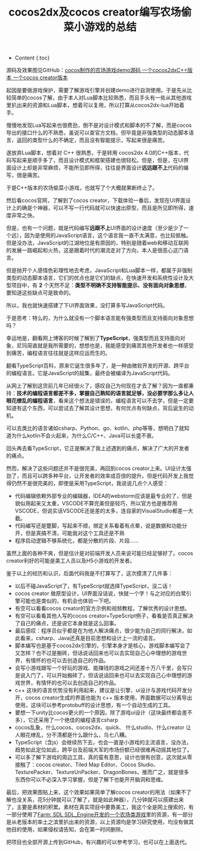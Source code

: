 ﻿---
layout:		post
category:	"cocos"
title:		"cocos2dx及cocos creator编写农场偷菜小游戏的总结"
tags:		[c++]
---
- Content
{:toc}

源码及效果图见GitHub：[cocos制作的农场游戏demo源码 一个cocos2dxC++版本 一个cocos creator版本](https://github.com/bigsinger/Farm)

起因是要做游戏保护，需要了解游戏引擎并创建demo进行自测使用。于是先从比较简单的cocos了解，由于本人对Lua脚本比较熟悉，而且手头有一些从其他游戏里扒出来的资源和Lua脚本，想着可以复用，所以打算从cocos2dx-lua开始着手。



慢慢地发现Lua写起来也很费劲，倒不是对设计模式和脚本的不了解，而是cocos导出的接口什么的不熟悉，虽说可以查官方文档，但毕竟是非强类型的动态脚本语言，返回的类型什么的不确定，而且没有智能提示，写起来很是痛苦。



遂放弃Lua脚本，想着对 C++ 很熟悉，于是转用 cocos2dx 4.0的C++版本，代码写起来是顺手多了，而且设计模式和框架搭建也很轻松。但是，但是，在UI界面设计上却是非常麻烦，不能所见即所得，往往是界面设计**远远跟不上**代码的编写，很是痛苦。



于是C++版本的农场偷菜小游戏，也就写了个大概就果断终止了。



然后看cocos官网，了解到了cocos creator，下载体验一番后，发现在UI界面设计上的确是个神器，可以不写一行代码就可以快速出原型，而且是所见即所得，速度非常之快。



但是，也有一个问题，就是代码编写**远跟不上**UI界面的设计速度（至少是少了一个远），因为是使用的JavaScript语言，这个语言我一直不太满意，也比较抵触。但是没办法，JavaScript的江湖地位是有原因的，特别是随着web和移动互联网的发展一路崛起和火热，这是跟着时代的潮流走对了方向，本人是很恶心这门语言。



但是抛开个人感情色彩理性地去考虑，JavaScript和Lua脚本一样，都属于非强制类型的动态脚本语言，它们的优点也是它们的缺点，在快速开发和系统性设计及大型项目中，有 **2** 个天然不足：**类型不明确不支持智能提示、没有面向对象思想**，要知道这些缺点可是致命的。



所以，我也就快速搭建了下UI界面效果，没打算多写JavaScript代码。



于是思考：特么的，为什么就没有一个脚本语言能有强类型而且支持面向对象思想吗？



幸运地是，翻看网上博客的时候了解到了**TypeScript**，强类型而且支持面向对象，尼玛简直就是我所需要的，想想也是，我能感受到痛苦其他开发者也一样感受到痛苦，编程语言往往就是这样应运而生的。



翻看TypeScript百科，原来它诞生很多年了，是一种由微软开发的开源、跨平台的编程语言。它是JavaScript的超集，最终会被编译为JavaScript代码。



从网上了解到这货前几年已经很火了，感叹自己为何现在才去了解？因为一直都秉持：**技术的编程语言都差不多，掌握自己熟知的语言就足够，没必要学那么多让人眼花缭乱的编程语言**，看来这个想法是错误的，编程语言可以不去学，但是一定要知道有这个东西，可以尝试去了解其设计思想，有何优点有何缺点，背后诞生的动机。



可以去类比的语言诸如csharp、Python、go、kotlin、php等等，想明白了就知道为什么kotlin不会火起来，为什么C/C++、Java可以长盛不衰。



回头再去看TypeScript，它正是解决了我上述遇到的痛点，解决了广大的开发者的痛点。



然而，解决了这些问题还并不是很完美，再回到cocos creator上来。UI设计太强劲了，而且可以跨多种平台，让开发者的效率成百倍的提升。但是代码开发上我觉得仍然不是很完美的，即使是采用TypeScript，我说说几点个人感受：

- 代码编辑依赖外部专业的编辑器，IDEA的webstorm应该是最专业的了，但是貌似用起来又太重，VSCODE不算完美但是轻巧，所以官方也是推荐用VSCODE，但说实话VSCODE还是差的太多，连自家的VisualStudio都差一大截。
- 代码编写还是蹩脚，写起来不顺，绑定关系看着有点晕，说是数据和功能分开，但是真搞不清，可能我对这个工具还是不熟
- 程序启动逻辑不够系统化，都是分散的片段、片段……



虽然上面的各种不爽，但是估计是对前端开发人员来说可能已经足够好了。cocos creator利好的可能是美工人员以及H5小游戏的开发者。



鉴于以上的经历和认识，后面代码我是不打算写了，这次摸清了几件事：

- 以后不碰JavaScript了，有TypeScript就选择TypeScript，没二话！
- cocos creator 做原型设计，UI界面没话说，快就一个字！与之对应的白鹭引擎可能也是类似的，有机会也体验一下吧。
- 有空可以看看cocos creator的官方示例和视频教程，了解优秀的设计思想。
- 有空可以看看其他人写的cocos creator+TypeScript例子，看看是否真正解决了自己的痛点，还是说它本身就是这么回事。
- 最后感叹：程序员似乎都是在为他人解决痛点，很少能为自己的同行解决，如此看来，csharp、Java还真是目前思想和设计上一流的语言。
- 脚本编写也是基于cocos2dx引擎的，引擎本身才是核心，游戏脚本编写会了又怎样？也不过是搬砖，但话说话回来也可以去实现自己心中理想的游戏世界，有情怀的也可以去创造自己的作品。
- 会写小游戏跟写一个好玩的游戏、能赚钱的游戏之间还差十万八千里，会写只是说入门了，可以开始搬砖了，但话说话回来也可以去实现自己心中理想的游戏世界，有情怀的也可以去创造自己的作品。
- c++ 这块的语言优势没有利用起来，建议是让引擎、ui设计与游戏代码开发分开，cocos creator生成的界面也能为 c++ 版本使用，界面数据可以分离导出使用，这块可以参考protobuff的设计思想，有一个自动生成的工具。
- 要想一下unity比cocos更火的一个原因，除了游戏ui设计（这块最终都会差不多），它还采用了一个绝佳的编程语言csharp
- cocos乱象，什么cocos、cocos2dx、quick、 什么studio、什么creator 让人眼花缭乱，分不清都是什么跟什么，乌七八糟。
- TypeScript（含js）会继续热下去，也会一直是小游戏的主流语言，没办法，趋势如此定位如此，跨平台及前端大军的市场份额已经很难再动摇其地位了。
- 可以多了解下游戏的周边工具，真的蛮有意思，设计也很有创意，这次就从零接触了：cocos creator、Tiled Map Editor、Cocos Studio、TexturePacker、TextureUnPacker、DragonBones，推而广之，就是很多东西你可以不必深入学习掌握，但是了解下也能开开脑洞和思维。



最后，把效果图贴上来，这个效果如果简单了解cocos creator的用法（如果不了解也没关系，花5分钟就可以了解了，就是如此神器），几分钟就可以搭建出来了，主要是素材的积累。素材在真实项目中要靠美工，我这个全是网上搜索的，有一部分使用了[Farm: SDL SDL\_Engine开发的一个农场类游戏](https://github.com/sky94520/Farm)里的资源，有一部分是从老版本的率土之滨里扒出来的资源，以上资源均是学习研究使用，均没有做其他目的使用，如果侵权请告知，会在第一时间删除。



把项目也全部开源上传到GitHub，有兴趣的可以参考学习，也可以在上面迭代。